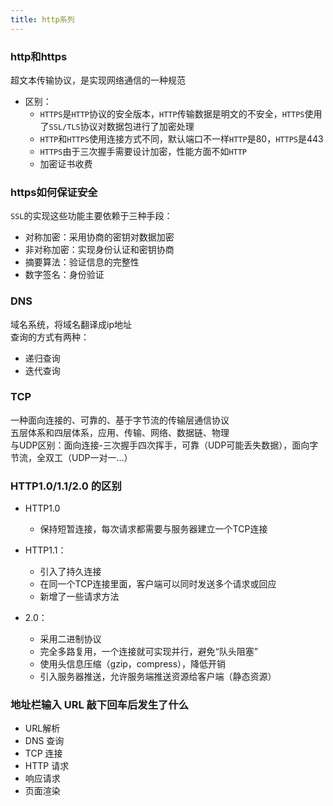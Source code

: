```yaml
---
title: http系列
---
```


### http和https
超文本传输协议，是实现网络通信的一种规范   
- 区别：
  - ```HTTPS```是```HTTP```协议的安全版本，```HTTP```传输数据是明文的不安全，```HTTPS```使用了```SSL/TLS```协议对数据包进行了加密处理
  - ```HTTP```和```HTTPS```使用连接方式不同，默认端口不一样```HTTP```是80，```HTTPS```是443
  - ```HTTPS```由于三次握手需要设计加密，性能方面不如```HTTP```
  - 加密证书收费

### https如何保证安全
```SSL```的实现这些功能主要依赖于三种手段：
- 对称加密：采用协商的密钥对数据加密
- 非对称加密：实现身份认证和密钥协商
- 摘要算法：验证信息的完整性
- 数字签名：身份验证

### DNS
域名系统，将域名翻译成ip地址   
查询的方式有两种：
- 递归查询
- 迭代查询

### TCP
一种面向连接的、可靠的、基于字节流的传输层通信协议   
五层体系和四层体系，应用、传输、网络、数据链、物理   
与UDP区别：面向连接-三次握手四次挥手，可靠（UDP可能丢失数据），面向字节流，全双工（UDP一对一...）

### HTTP1.0/1.1/2.0 的区别
- HTTP1.0
  - 保持短暂连接，每次请求都需要与服务器建立一个TCP连接
- HTTP1.1：
  - 引入了持久连接
  - 在同一个TCP连接里面，客户端可以同时发送多个请求或回应
  - 新增了一些请求方法

- 2.0：
  - 采用二进制协议
  - 完全多路复用，一个连接就可实现并行，避免“队头阻塞”
  - 使用头信息压缩（gzip，compress），降低开销
  - 引入服务器推送，允许服务端推送资源给客户端（静态资源）

### 地址栏输入 URL 敲下回车后发生了什么
- URL解析
- DNS 查询
- TCP 连接
- HTTP 请求
- 响应请求
- 页面渲染
